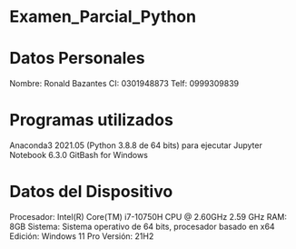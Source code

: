# Examen_Parcial_Python
# Datos Personales
Nombre: Ronald Bazantes
CI: 0301948873
Telf: 0999309839

# Programas utilizados
Anaconda3 2021.05 (Python 3.8.8 de 64 bits) para ejecutar Jupyter Notebook 6.3.0
GitBash for Windows

# Datos del Dispositivo
Procesador: Intel(R) Core(TM) i7-10750H CPU @ 2.60GHz   2.59 GHz
RAM: 8GB
Sistema: Sistema operativo de 64 bits, procesador basado en x64
Edición: Windows 11 Pro
Versión: 21H2
